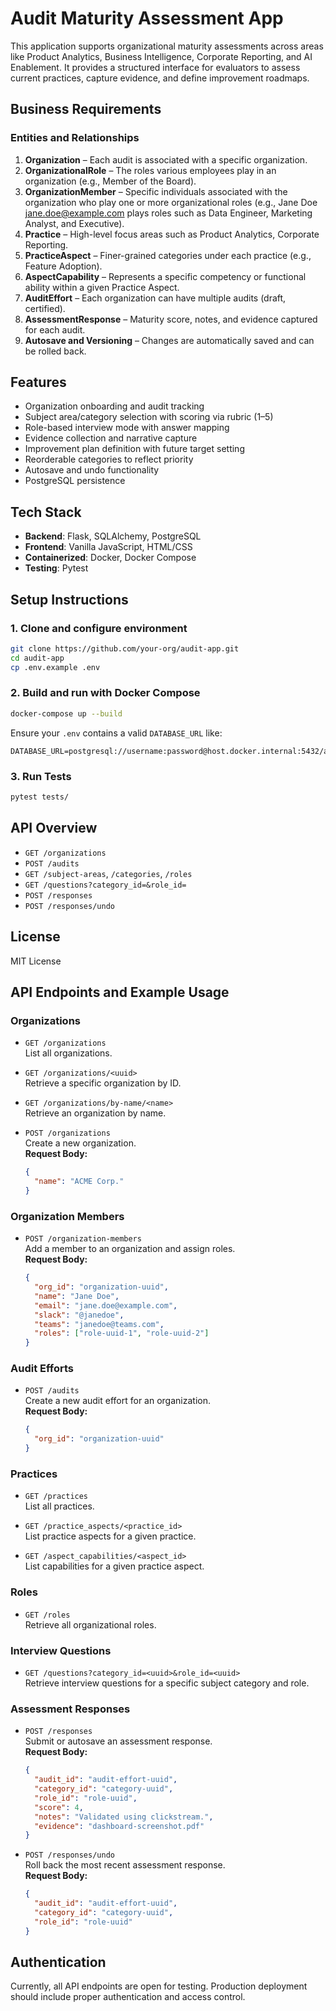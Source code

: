 # Audit Maturity Assessment App

This application supports organizational maturity assessments across areas like Product Analytics, Business Intelligence, Corporate Reporting, and AI Enablement. It provides a structured interface for evaluators to assess current practices, capture evidence, and define improvement roadmaps.

## Business Requirements

### Entities and Relationships

1. **Organization** – Each audit is associated with a specific organization.
2. **OrganizationalRole** – The roles various employees play in an organization (e.g., Member of the Board).
3. **OrganizationMember** – Specific individuals associated with the organization who play one or more organizational roles (e.g., Jane Doe <jane.doe@example.com> plays roles such as Data Engineer, Marketing Analyst, and Executive).
4. **Practice** – High-level focus areas such as Product Analytics, Corporate Reporting.
5. **PracticeAspect** – Finer-grained categories under each practice (e.g., Feature Adoption).
6. **AspectCapability** – Represents a specific competency or functional ability within a given Practice Aspect.
7. **AuditEffort** – Each organization can have multiple audits (draft, certified).
8. **AssessmentResponse** – Maturity score, notes, and evidence captured for each audit.
9. **Autosave and Versioning** – Changes are automatically saved and can be rolled back.

## Features

- Organization onboarding and audit tracking
- Subject area/category selection with scoring via rubric (1–5)
- Role-based interview mode with answer mapping
- Evidence collection and narrative capture
- Improvement plan definition with future target setting
- Reorderable categories to reflect priority
- Autosave and undo functionality
- PostgreSQL persistence

## Tech Stack

- **Backend**: Flask, SQLAlchemy, PostgreSQL
- **Frontend**: Vanilla JavaScript, HTML/CSS
- **Containerized**: Docker, Docker Compose
- **Testing**: Pytest

## Setup Instructions

### 1. Clone and configure environment

```bash
git clone https://github.com/your-org/audit-app.git
cd audit-app
cp .env.example .env
```

### 2. Build and run with Docker Compose

```bash
docker-compose up --build
```

Ensure your `.env` contains a valid `DATABASE_URL` like:

```
DATABASE_URL=postgresql://username:password@host.docker.internal:5432/audit
```

### 3. Run Tests

```bash
pytest tests/
```

## API Overview

- `GET /organizations`
- `POST /audits`
- `GET /subject-areas`, `/categories`, `/roles`
- `GET /questions?category_id=&role_id=`
- `POST /responses`
- `POST /responses/undo`

## License

MIT License

## API Endpoints and Example Usage

### Organizations

- `GET /organizations`  
  List all organizations.

- `GET /organizations/<uuid>`  
  Retrieve a specific organization by ID.

- `GET /organizations/by-name/<name>`  
  Retrieve an organization by name.

- `POST /organizations`  
  Create a new organization.  
  **Request Body:**
  ```json
  {
    "name": "ACME Corp."
  }
  ```

### Organization Members

- `POST /organization-members`  
  Add a member to an organization and assign roles.  
  **Request Body:**
  ```json
  {
    "org_id": "organization-uuid",
    "name": "Jane Doe",
    "email": "jane.doe@example.com",
    "slack": "@janedoe",
    "teams": "janedoe@teams.com",
    "roles": ["role-uuid-1", "role-uuid-2"]
  }
  ```

### Audit Efforts

- `POST /audits`  
  Create a new audit effort for an organization.  
  **Request Body:**
  ```json
  {
    "org_id": "organization-uuid"
  }
  ```

### Practices

- `GET /practices`  
  List all practices.

- `GET /practice_aspects/<practice_id>`  
  List practice aspects for a given practice.

- `GET /aspect_capabilities/<aspect_id>`  
  List capabilities for a given practice aspect.

### Roles

- `GET /roles`  
  Retrieve all organizational roles.

### Interview Questions

- `GET /questions?category_id=<uuid>&role_id=<uuid>`  
  Retrieve interview questions for a specific subject category and role.

### Assessment Responses

- `POST /responses`  
  Submit or autosave an assessment response.  
  **Request Body:**
  ```json
  {
    "audit_id": "audit-effort-uuid",
    "category_id": "category-uuid",
    "role_id": "role-uuid",
    "score": 4,
    "notes": "Validated using clickstream.",
    "evidence": "dashboard-screenshot.pdf"
  }
  ```

- `POST /responses/undo`  
  Roll back the most recent assessment response.  
  **Request Body:**
  ```json
  {
    "audit_id": "audit-effort-uuid",
    "category_id": "category-uuid",
    "role_id": "role-uuid"
  }
  ```

## Authentication

Currently, all API endpoints are open for testing. Production deployment should include proper authentication and access control.